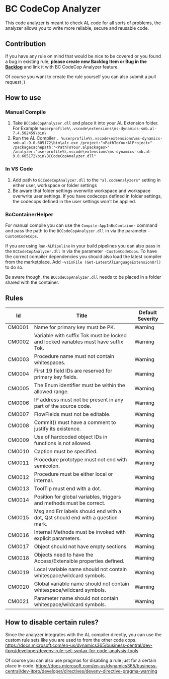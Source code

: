 # BC CodeCop Analyzer

This code analyzer is meant to check AL code for all sorts of problems, the analyzer allows you to write more reliable, secure and reusable code.

## Contribution

If you have any rule on mind that would be nice to be covered or you found a bug in existing rule, **please create new Backlog Item or Bug in the [Backlog](https://dev.azure.com/1cfnav/INTERNAL-BC%20tools/_backlogs/backlog/INTERNAL-BC%20tools%20Team/Features/)** and link it with BC CodeCop Analyzer feature.

Of course you want to create the rule yourself you can also submit a pull request ;)

## How to use

### Manual Compile

1. Take `BCCodeCopAnalyzer.dll` and place it into your AL Extension folder. For Example `%userprofile%\.vscode\extensions\ms-dynamics-smb.al-7.4.502459\bin\`
2. Run the AL Compiler `. %userprofile%\.vscode\extensions\ms-dynamics-smb.al-9.0.605172\bin\alc.exe /project:"<PathToYourAlProject>" /packagecachepath:"<PathToYour.alpackages>" /analyzer:"userprofile%\.vscode\extensions\ms-dynamics-smb.al-9.0.605172\bin\BCCodeCopAnalyzer.dll"`

### In VS Code

1. Add path to `BCCodeCopAnalyzer.dll` to the `"al.codeAnalyzers"` setting in either user, workspace or folder settings
2. Be aware that folder settings overwrite workspace and workspace overwrite user settings. If you have codecops defined in folder settings, the codecops defined in the user settings won't be applied.

### BcContainerHelper

For manual compile you can use the `Compile-AppInBcContainer` command and pass the path to the `BCCodeCopAnalyzer.dll` in via the parameter `-CustomCodeCops`.

If you are using `Run-ALPipeline` in your build pipelines you can also pass in the `BCCodeCopAnalyzer.dll` in via the parameter `-CustomCodeCops`. To have the correct compiler dependencies you should also load the latest compiler from the marketplace. Add `-vsixFile (Get-LatestAlLanguageExtensionUrl)` to do so.

Be aware though, the `BCCodeCopAnalyzer.dll` needs to be placed in a folder shared with the container.

## Rules

|Id| Title|Default Severity|
|---|---|---|
|CM0001|Name for primary key must be PK.|Warning|
|CM0002|Variable with suffix Tok must be locked and locked variables must have suffix Tok.|Warning|
|CM0003|Procedure name must not contain whitespaces.|Warning|
|CM0004|First 19 field IDs are reserved for primary key fields.|Warning|
|CM0005|The Enum identifier must be within the allowed range.|Warning|
|CM0006|IP address must not be present in any part of the source code.|Warning|
|CM0007|FlowFields must not be editable.|Warning|
|CM0008|Commit() must have a comment to justify its existence.|Warning|
|CM0009|Use of hardcoded object IDs in functions is not allowed.|Warning|
|CM0010|Caption must be specified.|Warning|
|CM0011|Procedure prototype must not end with semicolon.|Warning|
|CM0012|Procedure must be either local or internal.|Warning|
|CM0013|ToolTip must end with a dot.|Warning|
|CM0014|Position for global variables, triggers and methods must be correct.|Warning|
|CM0015|Msg and Err labels should end with a dot, Qst should end with a question mark.|Warning|
|CM0016|Internal Methods must be invoked with explicit parameters.|Warning|
|CM0017|Object should not have empty sections.|Warning|
|CM0018|Objects need to have the Access/Extensible properties defined.|Warning|
|CM0019|Local variable name should not contain whitespace/wildcard symbols.|Warning|
|CM0020|Global variable name should not contain whitespace/wildcard symbols.|Warning|
|CM0021|Parameter name should not contain whitespace/wildcard symbols.|Warning|

## How to disable certain rules?

Since the analyzer integrates with the AL compiler directly, you can use the custom rule sets like you are used to from the other code cops.
https://docs.microsoft.com/en-us/dynamics365/business-central/dev-itpro/developer/devenv-rule-set-syntax-for-code-analysis-tools

Of course you can also use pragmas for disabling a rule just for a certain place in code.
https://docs.microsoft.com/en-us/dynamics365/business-central/dev-itpro/developer/directives/devenv-directive-pragma-warning